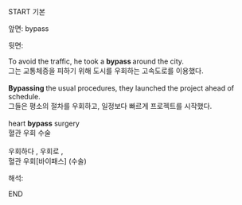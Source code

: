 START
기본

앞면:
bypass


뒷면:
<div>To avoid the traffic, he took a <b>bypass </b>around the city.<br></div>그는 교통체증을 피하기 위해 도시를 우회하는 고속도로를 이용했다.<br><br><b>Bypassing </b>the usual procedures, they launched the project ahead of schedule.<br>그들은 평소의 절차를 우회하고, 일정보다 빠르게 프로젝트를 시작했다.<br><br><div>heart <b>bypass</b> surgery </div><div>혈관 우회 수술</div><br>우회하다 , 우회로 , <br>혈관 우회[바이패스] (수술)


해석:

END